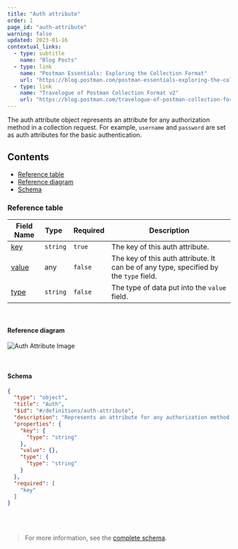 ```yaml
---
title: "Auth attribute"
order: 1
page_id: "auth-attribute"
warning: false
updated: 2023-01-16
contextual_links:
  - type: subtitle
    name: "Blog Posts"
  - type: link
    name: "Postman Essentials: Exploring the Collection Format"
    url: "https://blog.postman.com/postman-essentials-exploring-the-collection-format/"
  - type: link
    name: "Travelogue of Postman Collection Format v2"
    url: "https://blog.postman.com/travelogue-of-postman-collection-format-v2/"
---
```


The auth attribute object represents an attribute for any authorization method in a collection request. For example, `username` and `password` are set as auth attributes for the basic authentication.

## Contents

- [Reference table](#reference-table)
- [Reference diagram](#reference-diagram)
- [Schema](#schema)

### Reference table

Field Name | Type&nbsp;&nbsp; | Required | Description
--- | --- | --- | --
[key](https://github.com/postmanlabs/schemas/blob/da7578c2d71c46de2d39d04fbeebc26570591a44/schemas/draft-07/v2.1.0/collection/auth-attribute.json#L7) | `string` | `true` | The key of this auth attribute.
[value](https://github.com/postmanlabs/schemas/blob/da7578c2d71c46de2d39d04fbeebc26570591a44/schemas/draft-07/v2.1.0/collection/auth-attribute.json#L10) | any | `false` | The key of this auth attribute. It can be of any type, specified by the `type` field.
[type](https://github.com/postmanlabs/schemas/blob/da7578c2d71c46de2d39d04fbeebc26570591a44/schemas/draft-07/v2.1.0/collection/auth-attribute.json#L11) | `string` | `false` | The type of data put into the `value` field.

<br />

#### Reference diagram

![Auth Attribute Image](../../../images/auth-attribute@2x.jpg)

<br />

#### Schema

```json
{
  "type": "object",
  "title": "Auth",
  "$id": "#/definitions/auth-attribute",
  "description": "Represents an attribute for any authorization method provided by Postman. For example `username` and `password` are set as auth attributes for Basic Authentication method.",
  "properties": {
    "key": {
      "type": "string"
    },
    "value": {},
    "type": {
      "type": "string"
    }
  },
  "required": [
    "key"
  ]
}
```

<br /><br />

> For more information, see the [complete schema](https://schema.postman.com/collection/json/v2.1.0/draft-07/collection.json).
